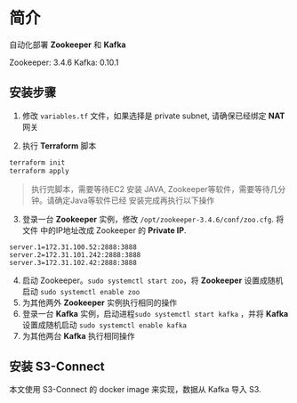 # 简介

自动化部署 **Zookeeper** 和 **Kafka**

Zookeeper: 3.4.6
Kafka: 0.10.1

## 安装步骤

1. 修改 `variables.tf` 文件，如果选择是 private subnet, 请确保已经绑定 **NAT** 网关

2. 执行 **Terraform** 脚本
```bash
terraform init
terraform apply
```
> 执行完脚本，需要等待EC2 安装 JAVA, Zookeeper等软件，需要等待几分钟。请确定Java等软件已经
> 安装完成再执行以下操作

3. 登录一台 **Zookeeper** 实例，修改 `/opt/zookeeper-3.4.6/conf/zoo.cfg`. 将文件
中的IP地址改成 Zookeeper 的 **Private IP**.

```text
server.1=172.31.100.52:2888:3888
server.2=172.31.101.242:2888:3888
server.3=172.31.102.42:2888:3888
```

4. 启动 Zookeeper。`sudo systemctl start zoo`，将 **Zookeeper** 设置成随机启动 `sudo systemctl enable zoo`
5. 为其他两外 **Zookeeper** 实例执行相同的操作
6. 登录一台 **Kafka** 实例，启动进程`sudo systemctl start kafka` ，并将 **Kafka** 设置成随机启动 `sudo systemctl enable kafka`
7. 为其他两台 **Kafka** 执行相同操作


## 安装 S3-Connect

本文使用 S3-Connect 的 docker image 来实现，数据从 Kafka 导入 S3.


